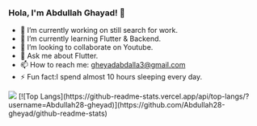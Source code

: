 ### Hola, I'm Abdullah Ghayad!  👋
- 🔭 I’m currently working on still search for work.
- 🌱 I’m currently learning Flutter & Backend.
- 👯 I’m looking to collaborate on Youtube.
- 💬 Ask me about Flutter.
- 📫 How to reach me: gheyadabdalla3@gmail.com
- ⚡ Fun fact:I spend almost 10 hours sleeping every day.

<img src="https://github-readme-stats.vercel.app/api?username=Abdullah28-gheyad&&show_icons=true&title_color=ffffff&icon_color=bb2acf&text_color=daf7dc&bg_color=151515">
[![Top Langs](https://github-readme-stats.vercel.app/api/top-langs/?username=Abdullah28-gheyad)](https://github.com/Abdullah28-gheyad/github-readme-stats)


